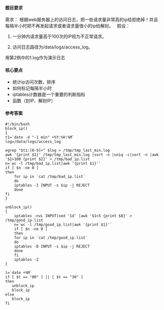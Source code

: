 #### 题目要求
需求： 根据web服务器上的访问日志，把一些请求量非常高的ip给拒绝掉！并且每隔半小时把不再发起请求或者请求量很小的ip给解封。
 
假设： 

1. 一分钟内请求量高于100次的IP视为不正常请求。

2. 访问日志路径为/data/logs/access_log。

用第2例中的1.log作为演示日志

#### 核心要点
* 统计ip访问次数，排序
* 如何标记每隔半小时
* iptables计数器是一个重要的判断指标
* 函数（封IP、解封IP）

#### 参考答案
```
#!/bin/bash
block_ip()
{
t1=`date -d "-1 min" +%Y:%H:%M`
log=/data/logs/access_log

egrep "$t1:[0-9]+" $log > /tmp/tmp_last_min.log
awk '{print $1}' /tmp/tmp_last_min.log |sort -n |uniq -c|sort -n |awk '$1>100 {print $2}' > /tmp/bad_ip.list 
n=`wc -l /tmp/bad_ip.list|awk '{print $1}'`
if [ $n -ne 0 ]
then
    for ip in `cat /tmp/bad_ip.list`
    do
	iptables -I INPUT -s $ip -j REJECT
    done
fi
}

unblock_ip()
{
    iptables -nvL INPUT|sed '1d' |awk '$1<5 {print $8}' > /tmp/good_ip.list
    n=`wc -l /tmp/good_ip.list|awk '{print $1}'`
    if [ $n -ne 0 ]
    then
    for ip in `cat /tmp/good_ip.list`
    do
	iptables -D INPUT -s $ip -j REJECT
    done
    fi
    iptables -Z
}

t=`date +%M`
if [ $t == "00" ] || [ $t == "30" ]
then
   unblock_ip
   block_ip
else
   block_ip
fi

```